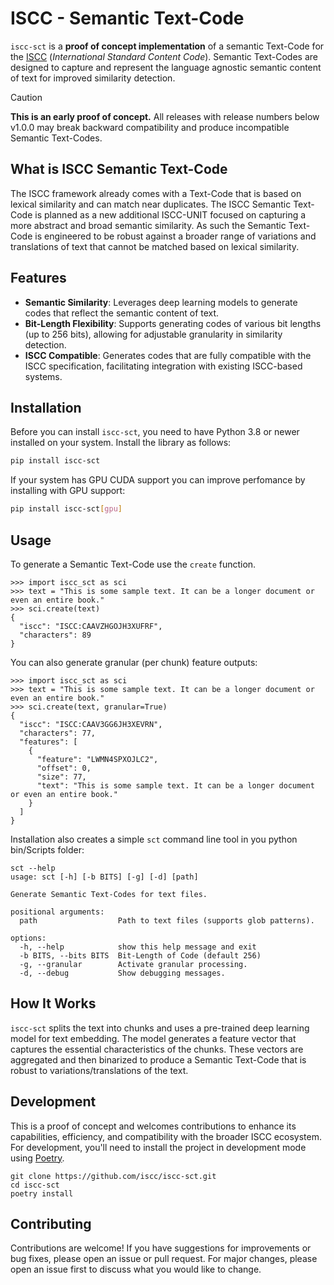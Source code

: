 # ISCC - Semantic Text-Code

`iscc-sct` is a **proof of concept implementation** of a semantic Text-Code for the [ISCC](https://core.iscc.codes)
(*International Standard Content Code*). Semantic Text-Codes are designed to capture and represent the language
agnostic semantic content of text for improved similarity detection.

> [!CAUTION]
> **This is an early proof of concept.** All releases with release numbers below v1.0.0 may break backward
> compatibility and produce incompatible Semantic Text-Codes.

## What is ISCC Semantic Text-Code

The ISCC framework already comes with a Text-Code that is based on lexical similarity and can match near duplicates.
The ISCC Semantic Text-Code is planned as a new additional ISCC-UNIT focused on capturing a more abstract and broad
semantic similarity. As such the Semantic Text-Code is engineered to be robust against a broader range of variations
and translations of text that cannot be matched based on lexical similarity.

## Features

- **Semantic Similarity**: Leverages deep learning models to generate codes that reflect the semantic content of text.
- **Bit-Length Flexibility**: Supports generating codes of various bit lengths (up to 256 bits), allowing for
  adjustable granularity in similarity detection.
- **ISCC Compatible**: Generates codes that are fully compatible with the ISCC specification, facilitating integration
  with existing ISCC-based systems.

## Installation

Before you can install `iscc-sct`, you need to have Python 3.8 or newer installed on your system. Install the library
as follows:

```bash
pip install iscc-sct
```

If your system has GPU CUDA support you can improve perfomance by installing with GPU support:

```bash
pip install iscc-sct[gpu]
```

## Usage

To generate a Semantic Text-Code use the `create` function.

```python-repl
>>> import iscc_sct as sci
>>> text = "This is some sample text. It can be a longer document or even an entire book."
>>> sci.create(text)
{
  "iscc": "ISCC:CAAVZHGOJH3XUFRF",
  "characters": 89
}
```

You can also generate granular (per chunk) feature outputs:

```python-repl
>>> import iscc_sct as sci
>>> text = "This is some sample text. It can be a longer document or even an entire book."
>>> sci.create(text, granular=True)
{
  "iscc": "ISCC:CAAV3GG6JH3XEVRN",
  "characters": 77,
  "features": [
    {
      "feature": "LWMN4SPXOJLC2",
      "offset": 0,
      "size": 77,
      "text": "This is some sample text. It can be a longer document or even an entire book."
    }
  ]
}
```

Installation also creates a simple `sct` command line tool in you python bin/Scripts folder:

```shell
sct --help
usage: sct [-h] [-b BITS] [-g] [-d] [path]

Generate Semantic Text-Codes for text files.

positional arguments:
  path                  Path to text files (supports glob patterns).

options:
  -h, --help            show this help message and exit
  -b BITS, --bits BITS  Bit-Length of Code (default 256)
  -g, --granular        Activate granular processing.
  -d, --debug           Show debugging messages.
````

## How It Works

`iscc-sct` splits the text into chunks and uses a pre-trained deep learning model for text embedding. The model
generates a feature vector that captures the essential characteristics of the chunks. These vectors are aggregated and
then binarized to produce a Semantic Text-Code that is robust to variations/translations of the text.

## Development

This is a proof of concept and welcomes contributions to enhance its capabilities, efficiency, and compatibility with
the broader ISCC ecosystem. For development, you'll need to install the project in development mode using
[Poetry](https://python-poetry.org).

```shell
git clone https://github.com/iscc/iscc-sct.git
cd iscc-sct
poetry install
```

## Contributing

Contributions are welcome! If you have suggestions for improvements or bug fixes, please open an issue or pull request.
For major changes, please open an issue first to discuss what you would like to change.
